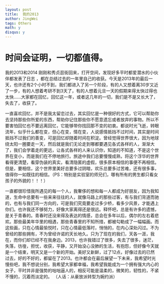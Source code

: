 ```yaml
---
layout: post
title:  我的2013
author: JingWei
tags: Others
math: y
disqus: y
---
```



时间会证明，一切都值得。
====================================

我的2013和2014
刚刚和秀贞逛街回来，打开空间，发现好多平时都爱潜水的小伙伴都发表了日志 ，都在总结过去的一年里自己的收获。今天是2013年的最后一天，也许还有2个小时不到，我们都进入了另一个阶段，有的人又想着离30岁又近了一步，有的人想着考研不到3天了，有的人想着元旦一天的假期来得太快过得也太快……大家都在回忆，回忆这一年，或者这几年的一切，我们是不是又长大了，失去了，收获了。

一直喜欢回忆，并不是我太留恋过去，其实回忆是一种很好的方式，它可以帮助你去坚持那些你所爱的东西，帮助你记住那些你不愿意遗忘或者放弃的事物。所以不要害怕回忆也不要远离回忆，它能够带你找回那不变的初衷。都说时光飞逝，转眼流年，似乎什么都在变，但心在变，情在变，人说感情抵挡不过时间，其实是时间抵挡不过我们的善变，可是回忆却随着时间在积淀。曾经觉得世界很大，因为地球绕太阳一圈要走一天，然后就是我们无论走到哪都要遇见各式各样的人，渐渐大了，我们会学着走的更远，让各式各样的人来认识你，知道的不知道，不是这个世界在变小，而是我们在不停地旅行。旅途中我们总要慢慢成熟，将这个浮华的世界看得更清楚，看穿伪装的真实，看清隐匿的虚假，很多原本相信的事便不再相信。但是，要相信，这个世界里美好总要多过阴暗，欢乐总要多过苦难，还有很多事，值得你一如既往的相信。（PS：特别是实验室的师兄们，哪有所有的男生都只看女孩子的外貌的！！！）

一直都很珍惜我所遇见的每一个人，我奢侈的想和每一人都成为好朋友，因为我知道，生命中总要有一些来来往往的人，就像马路上的那些过客，有与我们背道而驰的，也有与我们同一方向的，可是我们究竟要走过多少桥，看多少风景，才能遇上你们。也许我还不够努力，好像大家离得还是很远。释怀吧，总是有许多的遗憾，是关于青春的。青春时还没来得及表达的情感，总会在多年以后，偶尔的左右着悲欢。那些最美年华里的相遇，那些青春里的不知所措，都被勾勒成了一幅幅画。而这些画，只在心情最愉悦时，只在心情最低落时，悄悄的，在内心深处闪过。不为曾经的那些拥有，不为曾经许诺的天长地久。只为了现在的我们，天各一涯，我在，而你们却已经不在我身边。2013，也许我错过了很多，失去了很多，迷茫，失落，彷徨，担忧，收获，平静，又开始没心没肺的生活，有抱怨，但好像今天就是一个结束，明天又是一个新的开始。美好又新鲜，过了12点，好像过去的已然过去，好的不好的，都留在了2013。也许都会在最后展望一下未来，我希望时光慢些吧，我不想说分别，我希望大家都幸福，我希望我能成为一个拥有强大内心的女子，平时并非是强势的咄咄逼人的，相反可能是温柔的，微笑的，韧性的，不紧不慢的，沉着而淡定的。 （人话：从豪放派转型为婉约派）